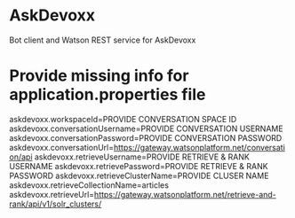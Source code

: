 # AskDevoxx
Bot client and Watson REST service for AskDevoxx

# Provide missing info for application.properties file 

askdevoxx.workspaceId=PROVIDE CONVERSATION SPACE ID
askdevoxx.conversationUsername=PROVIDE CONVERSATION USERNAME
askdevoxx.conversationPassword=PROVIDE CONVERSATION PASSWORD
askdevoxx.conversationUrl=https://gateway.watsonplatform.net/conversation/api
askdevoxx.retrieveUsername=PROVIDE RETRIEVE & RANK USERNAME
askdevoxx.retrievePassword=PROVIDE RETRIEVE & RANK PASSWORD
askdevoxx.retrieveClusterName=PROVIDE CLUSER NAME
askdevoxx.retrieveCollectionName=articles
askdevoxx.retrieveUrl=https://gateway.watsonplatform.net/retrieve-and-rank/api/v1/solr_clusters/